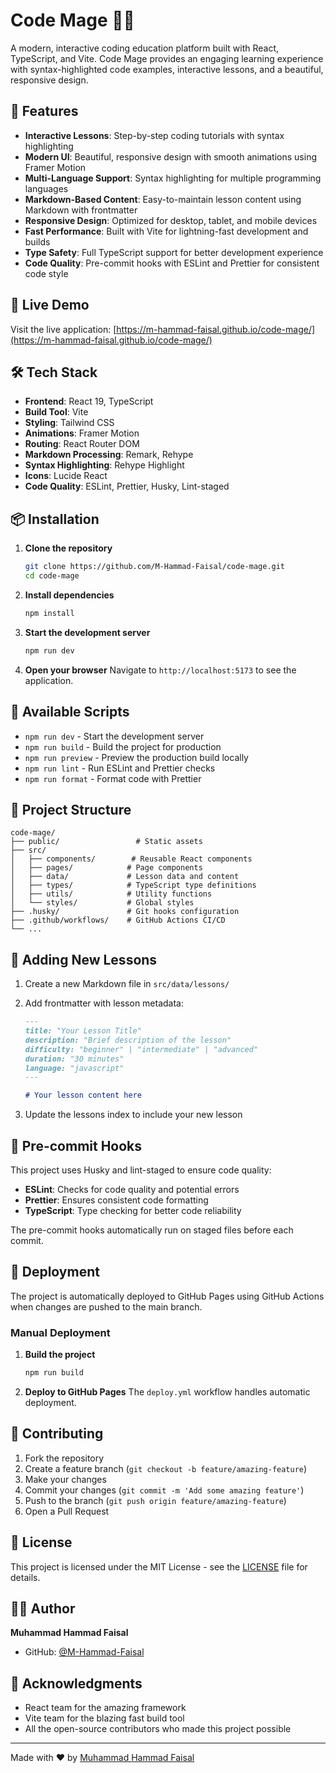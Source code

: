 # Code Mage 🧙‍♂️

A modern, interactive coding education platform built with React, TypeScript, and Vite. Code Mage provides an engaging learning experience with syntax-highlighted code examples, interactive lessons, and a beautiful, responsive design.

## 🌟 Features

- **Interactive Lessons**: Step-by-step coding tutorials with syntax highlighting
- **Modern UI**: Beautiful, responsive design with smooth animations using Framer Motion
- **Multi-Language Support**: Syntax highlighting for multiple programming languages
- **Markdown-Based Content**: Easy-to-maintain lesson content using Markdown with frontmatter
- **Responsive Design**: Optimized for desktop, tablet, and mobile devices
- **Fast Performance**: Built with Vite for lightning-fast development and builds
- **Type Safety**: Full TypeScript support for better development experience
- **Code Quality**: Pre-commit hooks with ESLint and Prettier for consistent code style

## 🚀 Live Demo

Visit the live application: [https://m-hammad-faisal.github.io/code-mage/](https://m-hammad-faisal.github.io/code-mage/)

## 🛠️ Tech Stack

- **Frontend**: React 19, TypeScript
- **Build Tool**: Vite
- **Styling**: Tailwind CSS
- **Animations**: Framer Motion
- **Routing**: React Router DOM
- **Markdown Processing**: Remark, Rehype
- **Syntax Highlighting**: Rehype Highlight
- **Icons**: Lucide React
- **Code Quality**: ESLint, Prettier, Husky, Lint-staged

## 📦 Installation

1. **Clone the repository**

   ```bash
   git clone https://github.com/M-Hammad-Faisal/code-mage.git
   cd code-mage
   ```

2. **Install dependencies**

   ```bash
   npm install
   ```

3. **Start the development server**

   ```bash
   npm run dev
   ```

4. **Open your browser**
   Navigate to `http://localhost:5173` to see the application.

## 🔧 Available Scripts

- `npm run dev` - Start the development server
- `npm run build` - Build the project for production
- `npm run preview` - Preview the production build locally
- `npm run lint` - Run ESLint and Prettier checks
- `npm run format` - Format code with Prettier

## 📁 Project Structure

```
code-mage/
├── public/                 # Static assets
├── src/
│   ├── components/        # Reusable React components
│   ├── pages/            # Page components
│   ├── data/             # Lesson data and content
│   ├── types/            # TypeScript type definitions
│   ├── utils/            # Utility functions
│   └── styles/           # Global styles
├── .husky/               # Git hooks configuration
├── .github/workflows/    # GitHub Actions CI/CD
└── ...
```

## 📝 Adding New Lessons

1. Create a new Markdown file in `src/data/lessons/`
2. Add frontmatter with lesson metadata:

   ```markdown
   ---
   title: "Your Lesson Title"
   description: "Brief description of the lesson"
   difficulty: "beginner" | "intermediate" | "advanced"
   duration: "30 minutes"
   language: "javascript"
   ---

   # Your lesson content here
   ```

3. Update the lessons index to include your new lesson

## 🔄 Pre-commit Hooks

This project uses Husky and lint-staged to ensure code quality:

- **ESLint**: Checks for code quality and potential errors
- **Prettier**: Ensures consistent code formatting
- **TypeScript**: Type checking for better code reliability

The pre-commit hooks automatically run on staged files before each commit.

## 🚀 Deployment

The project is automatically deployed to GitHub Pages using GitHub Actions when changes are pushed to the main branch.

### Manual Deployment

1. **Build the project**

   ```bash
   npm run build
   ```

2. **Deploy to GitHub Pages**
   The `deploy.yml` workflow handles automatic deployment.

## 🤝 Contributing

1. Fork the repository
2. Create a feature branch (`git checkout -b feature/amazing-feature`)
3. Make your changes
4. Commit your changes (`git commit -m 'Add some amazing feature'`)
5. Push to the branch (`git push origin feature/amazing-feature`)
6. Open a Pull Request

## 📄 License

This project is licensed under the MIT License - see the [LICENSE](LICENSE) file for details.

## 👨‍💻 Author

**Muhammad Hammad Faisal**

- GitHub: [@M-Hammad-Faisal](https://github.com/M-Hammad-Faisal)

## 🙏 Acknowledgments

- React team for the amazing framework
- Vite team for the blazing fast build tool
- All the open-source contributors who made this project possible

---

Made with ❤️ by [Muhammad Hammad Faisal](https://github.com/M-Hammad-Faisal)
